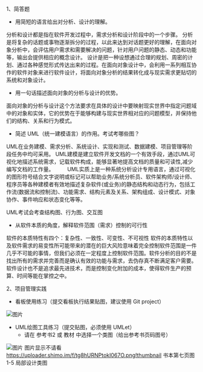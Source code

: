 1、简答题
* 用简短的语言给出对分析、设计的理解。

分析和设计都是指在软件开发过程中，需求分析和设计阶段中的一个步骤。
分析是将复杂的话题或事物逐渐拆分的过程，以此来达到对话题更好的理解，在面向对象分析中，会评估用户需求和需要解决的问题，针对用户问题的静态、动态和功能等，输出会提供相应的概念设计。
设计是把一种设想通过合理的规划、周密的计划、通过各种感觉形式传达出来的过程。在面向对象设计中，会利用一系列相互协作的软件对象来进行软件设计，将面向对象分析的结果转化成与现实需求更贴切的系统和对象设计。
* 用一句话描述面向对象的分析与设计的优势。

面向对象的分析与设计这个方法要求在具体的设计中要映射现实世界中指定问题域中的对象和实体，它的优势在于能够构建与现实世界相对应的问题模型，并保持他们的结构、关系和行为模式。
* 简述 UML（统一建模语言）的作用。考试考哪些图？

UML在业务建模、需求分析、系统设计、实现和测试、数据建模、项目管理等阶段任务中均可采用。
UML建模是建立软件开发文档的一个有效手段，通过UML可视化地描述系统需求，记载软件构成，能够显著地提高文档的质量和可读性,减少编写文档的工作量。 
       UML实质上是一种系统分析设计专用语言，通过可视化的图形符号结合文字说明或标记可以帮助业务/系统分析员、软件架构师/设计师、程序员等各种建模者有效地描述复杂软件(或业务)的静态结构和动态行为，包括工作流(数据流和控制流)、功能需求、结构元素及关系、架构组成、设计模式、对象协作、事件响应和状态变化等等。

UML考试会考查结构图、行为图、交互图

* 从软件本质的角度，解释软件范围（需求）控制的可行性

软件的本质特性有四个：复杂性、一致性、可变性、不可视性
软件的本质特性以及软件需求的易变性所可能带来的潜在的巨大风险意味着完全控制软件范围是一件几乎不可能的事情，但我们必须在一定程度上控制软件范围。软件分析的目的不是找出所有的需求并完善而是确认有效的功能与需求，去伪存真不断满足客户需要。软件设计也不是追求最先进技术，而是控制变化附加的成本，使得软件生产的预算、时间等能在掌控之中。

2、项目管理实践
* 看板使用练习（提交看板执行结果贴图，建议使用 Git project）

![图片](https://uploader.shimo.im/f/e1bn1GqPY84e67oY.png!thumbnail)

* UML绘图工具练习（提交贴图，必须使用 UMLet）
  * 请在 参考书2 或 教材 中选择一个类图（给出参考书页码图号）

![图片](https://uploader.shimo.im/f/tg8hURNPtokI067O.png!thumbnail)
图片显示不请看  https://uploader.shimo.im/f/tg8hURNPtokI067O.png!thumbnail
书本第七页图1-5   局部设计类图

